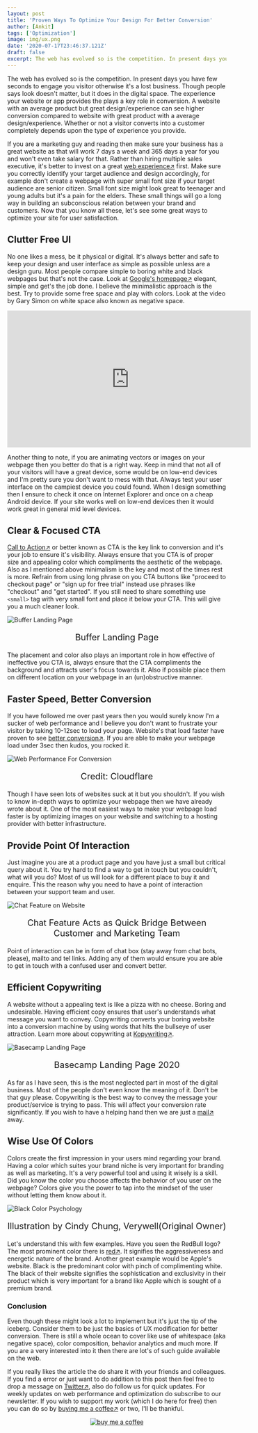 ```yaml
---
layout: post
title: 'Proven Ways To Optimize Your Design For Better Conversion'
author: [Ankit]
tags: ['Optimization']
image: img/ux.png
date: '2020-07-17T23:46:37.121Z'
draft: false
excerpt: The web has evolved so is the competition. In present days you have few seconds to engage you visitor otherwise it's a lost business. Learn to ace it.
---
```


The web has evolved so is the competition. In present days you have few seconds to engage you visitor otherwise it's a lost business. Though people says look doesn't matter, but it does in the digital space. The experience your website or app provides the plays a key role in conversion. A website with an average product but great design/experience can see higher conversion compared to website with great product with a average design/experience. Whether or not a visitor converts into a customer completely depends upon the type of experience you provide.

If you are a marketing guy and reading then make sure your business has a great website as that will work 7 days a week and 365 days a year for you and won't even take salary for that. Rather than hiring multiple sales executive, it's better to invest on a great [web experience↗](https://www.letsnurture.com/blog/10-reasons-why-website-user-experience-is-important.html) first. Make sure you correctly identify your target audience and design accordingly, for example don't create a webpage with super small font size if your target audience are senior citizen. Small font size might look great to teenager and young adults but it's a pain for the elders. These small things will go a long way in building an subconscious relation between your brand and customers. Now that you know all these, let's see some great ways to optimize your site for user satisfaction.

## **Clutter Free UI**

No one likes a mess, be it physical or digital. It's always better and safe to keep your design and user interface as simple as possible unless are a design guru. Most people compare simple to boring white and black webpages but that's not the case. Look at [Google's homepage↗](https://uxdesign.cc/google-how-the-biggest-search-engines-homepage-has-changed-over-the-last-20-years-3b59db931a0d) elegant, simple and get's the job done. I believe the minimalistic approach is the best. Try to provide some free space and play with colors. Look at the video by Gary Simon on white space also known as negative space.

<iframe width="560" height="315" src="https://www.youtube-nocookie.com/embed/FvQv5bwkU1s" frameborder="0" allow="accelerometer; autoplay; encrypted-media; gyroscope; picture-in-picture" allowfullscreen></iframe>

Another thing to note, if you are animating vectors or images on your webpage then you better do that is a right way. Keep in mind that not all of your visitors will have a great device, some would be on low-end devices and I'm pretty sure you don't want to mess with that. Always test your user interface on the campiest device you could found. When I design something then I ensure to check it once on Internet Explorer and once on a cheap Android device. If your site works well on low-end devices then it would work great in general mid level devices.

## **Clear & Focused CTA**

[Call to Action↗](https://blog.hubspot.com/marketing/call-to-action-examples) or better known as CTA is the key link to conversion and it's your job to ensure it's visibility. Always ensure that you CTA is of proper size and appealing color which compliments the aesthetic of the webpage. Also as I mentioned above minimalism is the key and most of the times rest is more. Refrain from using long phrase on you CTA buttons like "proceed to checkout page" or  "sign up for free trial" instead use phrases like "checkout" and "get started". If you still need to share something use `<small>` tag with very small font and place it below your CTA. This will give you a much cleaner look.

![Buffer Landing Page](img/buffer.jpg)
<p style="text-align: center; font-size:1.25rem">Buffer Landing Page</p>

The placement and color also plays an important role in how effective of ineffective you CTA is, always ensure that the CTA compliments the background and attracts user's focus towards it. Also if possible place them on different location on your webpage in an (un)obstructive manner. 

## **Faster Speed, Better Conversion**

If you have followed me over past years then you would surely know I'm a sucker of web performance and I believe you don't want to frustrate your visitor by taking 10-12sec to load your page. Website's that load faster have proven to see [better conversion↗](https://www.cloudflare.com/learning/performance/more/website-performance-conversion-rates/). If you are able to make your webpage load under 3sec then kudos, you rocked it. 

![Web Performance For Conversion](https://devstorage.b-cdn.net/webperf-conversion.svg)
<p style="text-align: center; font-size:1.25rem">Credit: Cloudflare</p>

Though I have seen lots of websites suck at it but you shouldn't. If you wish to know in-depth ways to optimize your webpage then we have already wrote about it. One of the most easiest ways to make your webpage load faster is by optimizing images on your website and switching to a hosting provider with better infrastructure.

## **Provide Point Of Interaction**

Just imagine you are at a product page and you have just a small but critical query about it. You try hard to find a way to get in touch but you couldn't, what will you do? Most of us will look for a different place to buy it and enquire. This the reason why you need to have a point of interaction between your support team and user.

![Chat Feature on Website](img/poi.png)
<p style="text-align: center; font-size:1.25rem">Chat Feature Acts as Quick Bridge Between Customer and Marketing Team</p>

Point of interaction can be in form of chat box (stay away from chat bots, please), mailto and tel links. Adding any of them would ensure you are able to get in touch with a confused user and convert better.

## **Efficient Copywriting**

A website without a appealing text is like a pizza with no cheese. Boring and undesirable. Having efficient copy ensures that user's understands what message you want to convey. Copywriting converts your boring website into a conversion machine by using words that hits the bullseye of user attraction. Learn more about copywriting at [Kopywriting↗](https://kopywritingkourse.com/what-is-copywriting/).

![Basecamp Landing Page](img/basecamp.jpg)
<p style="text-align: center; font-size:1.25rem">Basecamp Landing Page 2020</p>

As far as I have seen, this is the most neglected part in most of the digital business. Most of the people don't even know the meaning of it. Don't be that guy please. Copywriting is the best way to convey the message your product/service is trying to pass. This will affect your conversion rate significantly.  If you wish to have a helping hand then we are just a [mail↗](mailto:hi&64;devxify.com) away.

## **Wise Use Of Colors**

Colors create the first impression in your users mind regarding your brand. Having a color which suites your brand niche is very important for branding as well as marketing. It's a very powerful tool and using it wisely is a skill. Did you know the color you choose affects the behavior of  you user on the webpage? Colors give you the power to tap into the mindset of the user without letting them know about it.

![Black Color Psychology](img/black.jpg)
<p style="text-align: center; font-size:1.25rem">Illustration by Cindy Chung, Verywell(Original Owner)</p>

Let's understand this with few examples. Have you seen the RedBull logo? The most prominent color there is [red↗](https://www.verywellmind.com/the-color-psychology-of-red-2795821). It signifies the aggressiveness and energetic nature of the brand. Another great example would be Apple's website. Black is the predominant color with pinch of complimenting white. The black of their website signifies the sophistication and exclusivity in their product which is very important for a brand like Apple which is sought of a premium brand.

### **Conclusion**

Even though these might look a lot to implement but it's just the tip of the iceberg. Consider them to be just the basics of UX modification for better conversion. There is still a whole ocean to cover like use of whitespace (aka negative space), color composition, behavior analytics and much more. If you are a very interested into it then there are lot's of such guide available on the web.

If you really likes the article the do share it with your friends and colleagues. If you find a error or just want to do addition to this post then feel free to drop a message on [Twitter↗](https://twitter.com/devxify), also do follow us for quick updates. For weekly updates on web performance and optimization do subscribe to our newsletter. If you wish to support my work (which I do here for free) then you can do so by [buying me a coffee↗](https://www.buymeacoffee.com/Devxify) or two, I'll be thankful.

<p style="text-align:center">
<a href="https://www.buymeacoffee.com/Devxify" rel="noreferrer nofollow" target="_blank"><img alt="buy me a coffee" src="https://devstorage.b-cdn.net/bmc.svg"></a>
</p>
